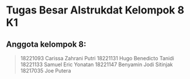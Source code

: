 # Tugas Besar Alstrukdat Kelompok 8 K1

## Anggota kelompok 8:
> 18221093 Carissa Zahrani Putri
> 18221131 Hugo Benedicto Tanidi
> 18221133 Samuel Eric Yonatan
> 18221147 Benyamin Jodi Sitinjak
> 18217035 Joe Putera